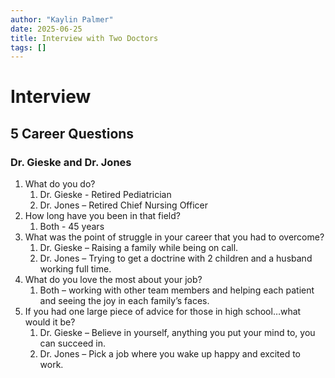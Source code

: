```yaml
---
author: "Kaylin Palmer"
date: 2025-06-25
title: Interview with Two Doctors
tags: []
---
```


# Interview
## 5 Career Questions
### Dr. Gieske and Dr. Jones

1.	What do you do?
    1.	Dr. Gieske - Retired Pediatrician
    2.	Dr. Jones – Retired Chief Nursing Officer
2.	How long have you been in that field?
    1.	Both - 45 years
3.	What was the point of struggle in your career that you had to overcome?
    1.	Dr. Gieske – Raising a family while being on call.
    2.	Dr. Jones – Trying to get a doctrine with 2 children and a husband working full time.
4.	What do you love the most about your job?
    1.	Both – working with other team members and helping each patient and seeing the joy in each family’s faces.
5.	If you had one large piece of advice for those in high school…what would it be?
    1.	Dr. Gieske – Believe in yourself, anything you put your mind to, you can succeed in.
    2.	Dr. Jones – Pick a job where you wake up happy and excited to work. 
